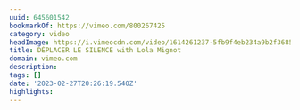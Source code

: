 ```yaml
---
uuid: 645601542
bookmarkOf: https://vimeo.com/800267425
category: video
headImage: https://i.vimeocdn.com/video/1614261237-5fb9f4eb234a9b2f3685410ac0783aedab72d3a75a2ce2430b71378455027f71-d_295x166
title: DÉPLACER LE SILENCE with Lola Mignot
domain: vimeo.com
description:
tags: []
date: '2023-02-27T20:26:19.540Z'
highlights:
---
```




